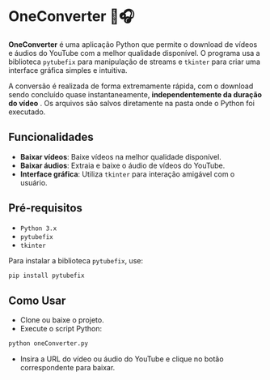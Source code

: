 # OneConverter 🎥🎧

**OneConverter** é uma aplicação Python que permite o download de vídeos e áudios do YouTube com a melhor qualidade disponível. O programa usa a biblioteca `pytubefix` para manipulação de streams e `tkinter` para criar uma interface gráfica simples e intuitiva.

A conversão é realizada de forma extremamente rápida, com o download sendo concluído quase instantaneamente, <b>independentemente da duração do vídeo</b> . Os arquivos são salvos diretamente na pasta onde o Python foi executado.

## Funcionalidades

- **Baixar vídeos**: Baixe vídeos na melhor qualidade disponível.
- **Baixar áudios**: Extraia e baixe o áudio de vídeos do YouTube.
- **Interface gráfica**: Utiliza `tkinter` para interação amigável com o usuário.

## Pré-requisitos

- `Python 3.x`
- `pytubefix`
- `tkinter` 

Para instalar a biblioteca `pytubefix`, use:

```bash
pip install pytubefix
```

## Como Usar
- Clone ou baixe o projeto.
- Execute o script Python:
```bash
python oneConverter.py
```
- Insira a URL do vídeo ou áudio do YouTube e clique no botão correspondente para baixar.